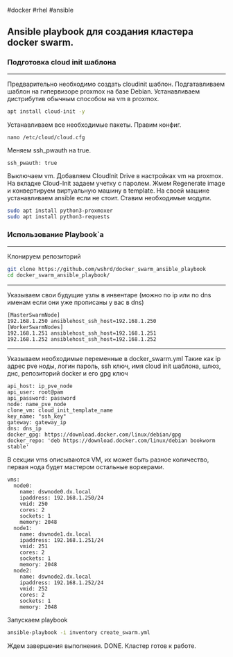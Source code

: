 #docker #rhel #ansible

## Ansible playbook для создания кластера docker swarm.

### Подготовка cloud init шаблона
***
Предварительно необходимо создать cloudinit шаблон.
Подгатавливаем шаблон на гипервизоре proxmox на базе Debian.
Устанавливаем дистрибутив обычным способом на vm в proxmox.
```bash
apt install cloud-init -y
```
Устанавливаем все необходимые пакеты.
Правим конфиг.
```
nano /etc/cloud/cloud.cfg
```
Меняем ssh_pwauth на true.
```
ssh_pwauth: true
```
Выключаем vm. Добавляем CloudInit Drive в настройках vm на proxmox.
На вкладке Cloud-Init задаем учетку с паролем.
Жмем Regenerate image и конвертируем виртуальную машину в template.
На своей машине устанавливаем ansible если не стоит.
Ставим необходимые модули.
```bash
sudo apt install python3-proxmoxer
sudo apt install python3-requests
```
### Использование Playbook`а
***
Клонируем репозиторий 
```bash
git clone https://github.com/wshrd/docker_swarm_ansible_playbook
cd docker_swarm_ansible_playbook/
```
***
Указываем свои будущие узлы в инвентаре (можно по ip или по dns именам если они уже прописаны у вас в dns)
```
[MasterSwarmNode]
192.168.1.250 ansiblehost_ssh_host=192.168.1.250
[WorkerSwarmNodes]
192.168.1.251 ansiblehost_ssh_host=192.168.1.251
192.168.1.252 ansiblehost_ssh_host=192.168.1.252
```
***
Указываем необходимые переменные в docker_swarm.yml
Такие как ip адрес pve ноды, логин пароль, ssh ключ, имя cloud init шаблона, шлюз, днс, репозиторий docker и его gpg ключ 
```
api_host: ip_pve_node
api_user: root@pam
api_password: password
node: name_pve_node
clone_vm: cloud_init_template_name
key_name: "ssh_key"
gateway: gateway_ip
dns: dns_ip
docker_gpg: https://download.docker.com/linux/debian/gpg
docker_repo: 'deb https://download.docker.com/linux/debian bookworm stable'
```
В секции vms описываются VM, их может быть разное количество, первая нода будет мастером остальные воркерами.
```
vms:
  node0:
    name: dswnode0.dx.local
    ipaddress: 192.168.1.250/24
    vmid: 250
    cores: 2
    sockets: 1
    memory: 2048
  node1:
    name: dswnode1.dx.local
    ipaddress: 192.168.1.251/24
    vmid: 251
    cores: 2
    sockets: 1
    memory: 2048
  node2:
    name: dswnode2.dx.local
    ipaddress: 192.168.1.252/24
    vmid: 252
    cores: 2
    sockets: 1
    memory: 2048
```

Запускаем playbook
```bash
ansible-playbook -i inventory create_swarm.yml
```
Ждем завершения выполнения.
DONE. Кластер готов к работе.
